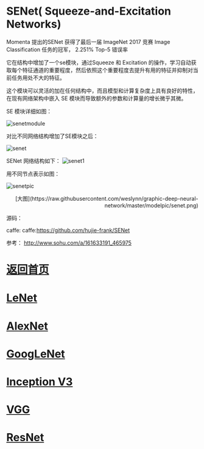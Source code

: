 
# SENet( Squeeze-and-Excitation Networks) 


Momenta 提出的SENet 获得了最后一届 ImageNet 2017 竞赛 Image Classification 任务的冠军， 2.251% Top-5 错误率

它在结构中增加了一个se模块，通过Squeeze 和 Excitation 的操作，学习自动获取每个特征通道的重要程度，然后依照这个重要程度去提升有用的特征并抑制对当前任务用处不大的特征。

这个模块可以灵活的加在任何结构中，而且模型和计算复杂度上具有良好的特性，在现有网络架构中嵌入 SE 模块而导致额外的参数和计算量的增长微乎其微。



SE 模块详细如图：

![senetmodule](https://github.com/weslynn/graphic-deep-neural-network/blob/master/pic/semodule.jpg)


对比不同网络结构增加了SE模块之后：

![senet](https://github.com/weslynn/graphic-deep-neural-network/blob/master/pic/senet.jpg)

SENet 网络结构如下：
![senet1](https://github.com/weslynn/graphic-deep-neural-network/blob/master/pic/senet.png)



用不同节点表示如图：


![senetpic](https://github.com/weslynn/graphic-deep-neural-network/blob/master/modelpic/senet.png)



<p align="right">[大图](https://raw.githubusercontent.com/weslynn/graphic-deep-neural-network/master/modelpic/senet.png)</p>





源码：



caffe:  caffe:https://github.com/hujie-frank/SENet


参考：
http://www.sohu.com/a/161633191_465975


# [返回首页](https://github.com/weslynn/graphic-deep-neural-network/) 
# [LeNet](https://github.com/weslynn/graphic-deep-neural-network/blob/master/object%20classification%20%E7%89%A9%E4%BD%93%E5%88%86%E7%B1%BB/LeNet.md)   
# [AlexNet](https://github.com/weslynn/graphic-deep-neural-network/blob/master/object%20classification%20%E7%89%A9%E4%BD%93%E5%88%86%E7%B1%BB/AlexNet.md)                  
# [GoogLeNet](https://github.com/weslynn/graphic-deep-neural-network/blob/master/object%20classification%20%E7%89%A9%E4%BD%93%E5%88%86%E7%B1%BB/GoogLeNet.md)
# [Inception V3](https://github.com/weslynn/graphic-deep-neural-network/blob/master/object%20classification%20%E7%89%A9%E4%BD%93%E5%88%86%E7%B1%BB/InceptionV3.md)
# [VGG](https://github.com/weslynn/graphic-deep-neural-network/blob/master/object%20classification%20%E7%89%A9%E4%BD%93%E5%88%86%E7%B1%BB/VGG.md)
# [ResNet](https://github.com/weslynn/graphic-deep-neural-network/blob/master/object%20classification%20%E7%89%A9%E4%BD%93%E5%88%86%E7%B1%BB/ResNet.md)